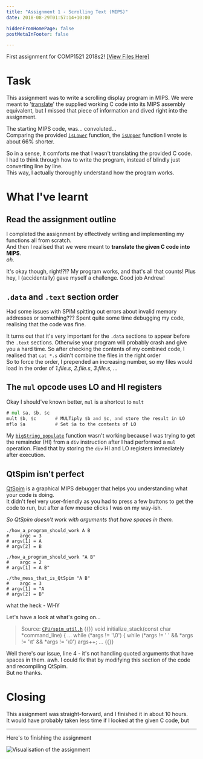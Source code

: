 ```yaml
---
title: "Assignment 1 - Scrolling Text (MIPS)"
date: 2018-08-29T01:57:14+10:00

hiddenFromHomePage: false
postMetaInFooter: false

---
```


First assignment for COMP1521 2018s2! [[View Files Here]](https://github.com/featherbear/UNSW-COMP1521/tree/master/Assignments/ass01)

# Task
This assignment was to write a scrolling display program in MIPS.
We were meant to '[translate](#read-the-assignment-outline)' the supplied working C code into its MIPS assembly equivalent, but I missed that piece of information and dived right into the assignment.

The starting MIPS code, was... convoluted...  
Comparing the provided [`isLower`](https://github.com/featherbear/UNSW-COMP1521/blob/master/Assignments/ass01/components_asm/isLower.s) function, the [`isUpper`](https://github.com/featherbear/UNSW-COMP1521/blob/master/Assignments/ass01/components_asm/isUpper.s) function I wrote is about 66% shorter.

So in a sense, it comforts me that I wasn't translating the provided C code.  
I had to think through how to write the program, instead of blindly just converting line by line.  
This way, I actually thoroughly understand how the program works.

# What I&apos;ve learnt
## **Read the assignment outline**
I completed the assignment by effectively writing and implementing my functions all from scratch.  
And then I realised that we were meant to **translate the given C code into MIPS**.  
_oh._  

It's okay though, right!?!? My program works, and that's all that counts!
Plus hey, I (accidentally) gave myself a challenge. Good job Andrew!

## `.data` and `.text` section order
Had some issues with SPIM spitting out errors about invalid memory addresses or something???
Spent quite some time debugging my code, realising that the code was fine.

It turns out that it's very important for the `.data` sections to appear before the `.text` sections. Otherwise your program will probably crash and give you a hard time.
So after checking the contents of my combined code, I realised that `cat *.s` didn't combine the files in the right order  
So to force the order, I prepended an increasing number, so my files would load in the order of _1.file.s_, _2.file.s_, _3.file.s_, _..._

## The `mul` opcode uses LO and HI registers
Okay I should've known better, `mul` is a shortcut to `mult`
```asm	
# mul $a, $b, $c
mult $b, $c       # MULTiply $b and $c, and store the result in LO
mflo $a           # Set $a to the contents of LO
```

My [`bigString_populate`](https://github.com/featherbear/UNSW-COMP1521/blob/642e48cc75a05e536ae9c4c68ee8cb14352fb644/Assignments/ass01/components_asm/bigString_populate.s#L111) function wasn't working because I was trying to get the remainder (HI) from a `div` instruction after I had performed a `mul` operation. Fixed that by storing the `div` HI and LO registers immediately after execution.

## QtSpim isn&apos;t perfect
[QtSpim](http://spimsimulator.sourceforge.net) is a graphical MIPS debugger that helps you understanding what your code is doing.  
It didn't feel very user-friendly as you had to press a few buttons to get the code to run, but after a few mouse clicks I was on my way-ish.  

_So QtSpim doesn't work with arguments that have spaces in them._

```
./how_a_program_should_work A B
#    argc = 3
# argv[1] = A
# argv[2] = B

./how_a_program_should_work "A B"
#    argc = 2
# argv[1] = A B"

./the_mess_that_is_QtSpim "A B"
#    argc = 3
# argv[1] = "A
# argv[2] = B"
```

what the heck - WHY

Let's have a look at what's going on...

> Source: [`CPU/spim_util.h`](https://github.com/petru-dimitriu/qtspim/blob/18d77116dc33c8f1da54224f8fc98a6ec9c36dbc/CPU/spim-utils.c#L227)
{{<highlight c>}}
void initialize_stack(const char *command_line) {
    ...
    while (*args != '\0') {
        while (*args != ' ' && *args != '\t' && *args != '\0') args++;
    ...
{{</highlight>}}


Well there's our issue, line 4 - it's not handling quoted arguments that have spaces in them. awh.
I could fix that by modifying this section of the code and recompiling QtSpim.  
But no thanks.

# Closing
This assignment was straight-forward, and I finished it in about 10 hours.  
It would have probably taken less time if I looked at the given C code, but 

---
Here's to finishing the assignment

![Visualisation of the assignment](/img/ass01_visualisation.gif)